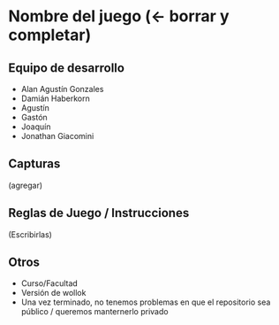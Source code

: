 # Nombre del juego (<- borrar y completar)

## Equipo de desarrollo

- Alan Agustín Gonzales
- Damián Haberkorn
- Agustín
- Gastón
- Joaquín
- Jonathan Giacomini

## Capturas

(agregar)

## Reglas de Juego / Instrucciones

(Escribirlas)


## Otros

- Curso/Facultad
- Versión de wollok
- Una vez terminado, no tenemos problemas en que el repositorio sea público / queremos manternerlo privado
